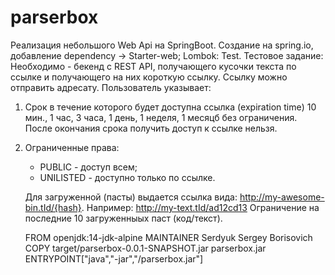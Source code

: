 # parserbox
Реализация небольшого Web Api на SpringBoot.
Создание на spring.io, добавление dependency -> Starter-web; Lombok: Test.
Тестовое задание:
Необходимо - бекенд с REST API, получающего кусочки текста по ссылке и получающего на них короткую ссылку. Ссылку можно отправить адресату.
Пользователь указывает:
1) Срок в течение которого будет доступна ссылка (expiration time) 10 мин., 1 час, 3 часа, 1 день, 1 неделя, 1 месяцб без ограничения. После окончания срока получить доступ к ссылке нельзя.
2) Ограниченные права:
   - PUBLIC - доступ всем;
   - UNILISTED - доступно только по ссылке.
   
   Для загруженной (пасты) выдается ссылка вида:
   http://my-awesome-bin.tId/{hash}.
   Например: http://my-text.tId/ad12cd13
   Ограничение на последние 10 загруженныых паст (код/текст).
   
   FROM openjdk:14-jdk-alpine
   MAINTAINER Serdyuk Sergey Borisovich
   COPY target/parserbox-0.0.1-SNAPSHOT.jar parserbox.jar
   ENTRYPOINT["java","-jar","/parserbox.jar"]
